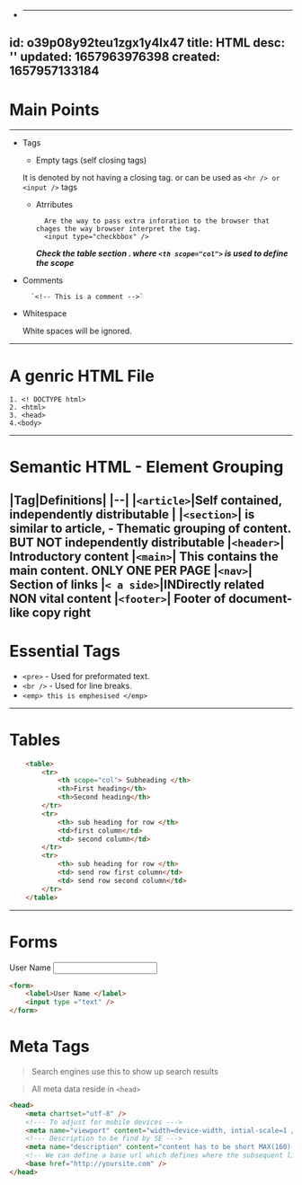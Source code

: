 * ---
id: o39p08y92teu1zgx1y4lx47
title: HTML
desc: ''
updated: 1657963976398
created: 1657957133184
---
# Main Points 
---
- Tags
    - Empty tags (self closing tags)
    
    It is denoted by not having a closing tag. or can be used as `<hr /> or <input />`  tags
    - Atrributes 
    
            Are the way to pass extra inforation to the browser that chages the way browser interpret the tag. 
            <input type="checkbbox" />

        ***Check the table section . where `<th scope="col">` is used to define the scope***
- Comments 

        `<!-- This is a comment -->`
            
- Whitespace 

    White spaces will be ignored. 

---

# A genric HTML File

```
1. <! DOCTYPE html>
2. <html>
3. <head>
4.<body>
```
---
# Semantic HTML - Element Grouping 
|Tag|Definitions|
|--|
|`<article>`|Self contained, independently distributable |
|`<section>`| is similar to article, - Thematic grouping of content. BUT NOT independently distributable
|`<header>`| Introductory content
|`<main>`| This contains the main content. ONLY ONE PER PAGE
|`<nav>`| Section of links 
|`< a side>`|INDirectly related NON vital content
|`<footer>`| Footer of document- like copy right 
---

# Essential Tags 
-   `<pre>` - Used for preformated text.
- `<br />` - Used for line breaks.
- `<emp> this is emphesised </emp>`

---
# Tables 
```html
    <table>
        <tr>
            <th scope="col"> Subheading </th>
            <th>First heading</th>
            <th>Second heading</th>
        </tr>
        <tr>
            <th> sub heading for row </th>
            <td>first column</td>
            <td> second column</td>
        </tr>
        <tr>
            <th> sub heading for row </th>
            <td> send row first column</td>
            <td> send row second column</td>
        </tr>
    </table>
```
---

# Forms

<form> 
    <label for ="username">User Name </label>
    <input id ="username" type ="text" />
</form>


```html
<form> 
    <label>User Name </label>
    <input type ="text" />
</form>

```
# Meta Tags
> Search engines use this to show up search results

> All meta data reside in `<head>`

```html
<head>
    <meta chartset="utf-8" />
    <!--- To adjust for mobile devices --->
    <meta name="viewport" content="width=device-width, intial-scale=1 /">
    <!--- Description to be find by SE --->
    <meta name="description" content="content has to be short MAX(160) /">
    <!-- We can define a base url which defines where the subsequent links in the page will be based off of--->
    <base href="http://yoursite.com" />
</head>
```